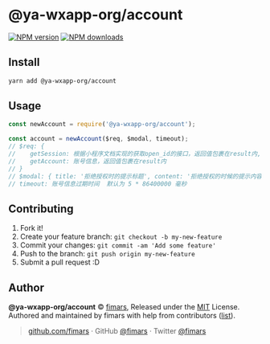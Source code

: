 # @ya-wxapp-org/account

[![NPM version](https://img.shields.io/npm/v/@ya-wxapp-org/account.svg?style=flat)](https://npmjs.com/package/@ya-wxapp-org/account) [![NPM downloads](https://img.shields.io/npm/dm/@ya-wxapp-org/account.svg?style=flat)](https://npmjs.com/package/@ya-wxapp-org/account)

## Install

```bash
yarn add @ya-wxapp-org/account
```

## Usage

```js
const newAccount = require('@ya-wxapp-org/account');

const account = newAccount($req, $modal, timeout);
// $req: {
//    getSession: 根据小程序文档实现的获取open_id的接口，返回值包裹在result内,
//    getAccount: 账号信息，返回值包裹在result内
// }
// $modal: { title: '拒绝授权时的提示标题', content: '拒绝授权的时候的提示内容' }
// timeout: 账号信息过期时间  默认为 5 * 86400000 毫秒
```

## Contributing

1.  Fork it!
2.  Create your feature branch: `git checkout -b my-new-feature`
3.  Commit your changes: `git commit -am 'Add some feature'`
4.  Push to the branch: `git push origin my-new-feature`
5.  Submit a pull request :D

## Author

**@ya-wxapp-org/account** © [fimars](https://github.com/fimars), Released under the [MIT](./LICENSE) License.<br>
Authored and maintained by fimars with help from contributors ([list](https://github.com/fimars/@ya-wxapp-org/account/contributors)).

> [github.com/fimars](https://github.com/fimars) · GitHub [@fimars](https://github.com/fimars) · Twitter [@fimars](https://twitter.com/fimars)
